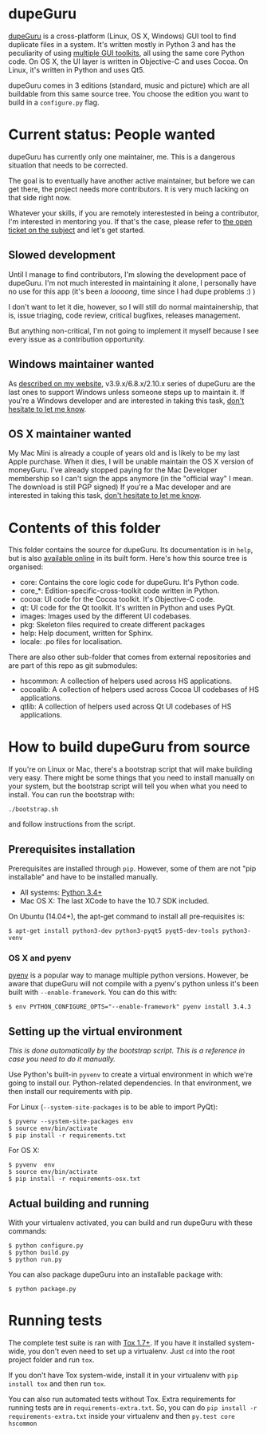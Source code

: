 # dupeGuru

[dupeGuru][dupeguru] is a cross-platform (Linux, OS X, Windows) GUI tool to find duplicate files in
a system. It's written mostly in Python 3 and has the peculiarity of using
[multiple GUI toolkits][cross-toolkit], all using the same core Python code. On OS X, the UI layer
is written in Objective-C and uses Cocoa. On Linux, it's written in Python and uses Qt5.

dupeGuru comes in 3 editions (standard, music and picture) which are all buildable from this same
source tree. You choose the edition you want to build in a `configure.py` flag.

# Current status: People wanted

dupeGuru has currently only one maintainer, me. This is a dangerous situation that needs to be
corrected.

The goal is to eventually have another active maintainer, but before we can get there, the project
needs more contributors. It is very much lacking on that side right now.

Whatever your skills, if you are remotely interestested in being a contributor, I'm interested in
mentoring you. If that's the case, please refer to [the open ticket on the subject][contrib-issue]
and let's get started.

## Slowed development

Until I manage to find contributors, I'm slowing the development pace of dupeGuru. I'm not much
interested in maintaining it alone, I personally have no use for this app (it's been a *loooong*,
time since I had dupe problems :) )

I don't want to let it die, however, so I will still do normal maintainership, that is, issue
triaging, code review, critical bugfixes, releases management.

But anything non-critical, I'm not going to implement it myself because I see every issue as a
contribution opportunity.

## Windows maintainer wanted

As [described on my website][nowindows], v3.9.x/6.8.x/2.10.x series of dupeGuru are the last ones
to support Windows unless someone steps up to maintain it. If you're a Windows developer and are
interested in taking this task, [don't hesitate to let me know][contrib-issue].

## OS X maintainer wanted

My Mac Mini is already a couple of years old and is likely to be my last Apple purchase. When it
dies, I will be unable maintain the OS X version of moneyGuru. I've already stopped paying for the
Mac Developer membership so I can't sign the apps anymore (in the "official way" I mean. The
download is still PGP signed) If you're a Mac developer and are interested in taking this task,
[don't hesitate to let me know][contrib-issue].

# Contents of this folder

This folder contains the source for dupeGuru. Its documentation is in `help`, but is also
[available online][documentation] in its built form. Here's how this source tree is organised:

* core: Contains the core logic code for dupeGuru. It's Python code.
* core_*: Edition-specific-cross-toolkit code written in Python.
* cocoa: UI code for the Cocoa toolkit. It's Objective-C code.
* qt: UI code for the Qt toolkit. It's written in Python and uses PyQt.
* images: Images used by the different UI codebases.
* pkg: Skeleton files required to create different packages
* help: Help document, written for Sphinx.
* locale: .po files for localisation.

There are also other sub-folder that comes from external repositories and are part of this repo as
git submodules:

* hscommon: A collection of helpers used across HS applications.
* cocoalib: A collection of helpers used across Cocoa UI codebases of HS applications.
* qtlib: A collection of helpers used across Qt UI codebases of HS applications.

# How to build dupeGuru from source

If you're on Linux or Mac, there's a bootstrap script that will make building very easy. There
might be some things that you need to install manually on your system, but the bootstrap script will
tell you when what you need to install. You can run the bootstrap with:

    ./bootstrap.sh

and follow instructions from the script.

## Prerequisites installation

Prerequisites are installed through `pip`. However, some of them are not "pip installable" and have
to be installed manually.

* All systems: [Python 3.4+][python]
* Mac OS X: The last XCode to have the 10.7 SDK included.

On Ubuntu (14.04+), the apt-get command to install all pre-requisites is:

    $ apt-get install python3-dev python3-pyqt5 pyqt5-dev-tools python3-venv

### OS X and pyenv

[pyenv][pyenv] is a popular way to manage multiple python versions. However, be aware that dupeGuru
will not compile with a pyenv's python unless it's been built with `--enable-framework`. You can do
this with:

    $ env PYTHON_CONFIGURE_OPTS="--enable-framework" pyenv install 3.4.3

## Setting up the virtual environment

*This is done automatically by the bootstrap script. This is a reference in case you need to do it
manually.*

Use Python's built-in `pyvenv` to create a virtual environment in which we're going to install our.
Python-related dependencies. In that environment, we then install our requirements with pip.

For Linux (`--system-site-packages` is to be able to import PyQt):

    $ pyvenv --system-site-packages env
    $ source env/bin/activate
    $ pip install -r requirements.txt

For OS X:

    $ pyvenv  env
    $ source env/bin/activate
    $ pip install -r requirements-osx.txt

## Actual building and running

With your virtualenv activated, you can build and run dupeGuru with these commands:

    $ python configure.py
    $ python build.py
    $ python run.py

You can also package dupeGuru into an installable package with:
    
    $ python package.py

# Running tests

The complete test suite is ran with [Tox 1.7+][tox]. If you have it installed system-wide, you
don't even need to set up a virtualenv. Just `cd` into the root project folder and run `tox`.

If you don't have Tox system-wide, install it in your virtualenv with `pip install tox` and then
run `tox`.

You can also run automated tests without Tox. Extra requirements for running tests are in
`requirements-extra.txt`. So, you can do `pip install -r requirements-extra.txt` inside your
virtualenv and then `py.test core hscommon`

[dupeguru]: http://www.hardcoded.net/dupeguru/
[cross-toolkit]: http://www.hardcoded.net/articles/cross-toolkit-software
[contrib-issue]: https://github.com/hsoft/dupeguru/issues/300
[nowindows]: https://www.hardcoded.net/archive2015#2015-11-01
[documentation]: http://www.hardcoded.net/dupeguru/help/en/
[python]: http://www.python.org/
[pyqt]: http://www.riverbankcomputing.com
[pyenv]: https://github.com/yyuu/pyenv
[tox]: https://tox.readthedocs.org/en/latest/


